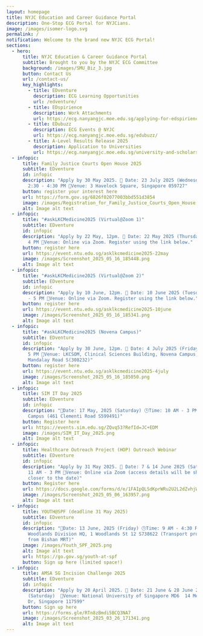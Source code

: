 ```yaml
---
layout: homepage
title: NYJC Education and Career Guidance Portal
description: One-Stop ECG Portal for NYJCians.
image: /images/isomer-logo.svg
permalink: /
notification: Welcome to the brand new NYJC ECG Portal!
sections:
  - hero:
      title: NYJC Education & Career Guidance Portal
      subtitle: Brought to you by the NYJC ECG Committee
      background: /images/SMU_Biz_3.jpg
      button: Contact Us
      url: /contact-us/
      key_highlights:
        - title: EDventure
          description: ECG Learning Opportunities
          url: /edventure/
        - title: EDspirience
          description: Work Attachments
          url: https://ecg.nanyangjc.moe.edu.sg/applying-for-edspirience/
        - title: EDubuzz
          description: ECG Events @ NYJC
          url: https://ecg.nanyangjc.moe.edu.sg/edubuzz/
        - title: A-Level Results Release 2025
          description: Application to Universities
          url: https://ecg.nanyangjc.moe.edu.sg/university-and-scholarship-application/
  - infopic:
      title: Family Justice Courts Open House 2025
      subtitle: EDventure
      id: infopic
      description: "Apply by 30 May 2025. 📅 Date: 23 July 2025 (Wednesday)🕒Time:
        2:30 - 4:30 PM 📍Venue: 3 Havelock Square, Singapore 059727"
      button: register your interest here
      url: https://form.gov.sg/6826f02077003bbd551d3854
      image: /images/Registration_for_Family_Justice_Courts_Open_House.png
      alt: Image alt text
  - infopic:
      title: "#askLKCMedicine2025 (Virtual@Zoom 1)"
      subtitle: EDventure
      id: infopic
      description: "Apply by 22 May, 12pm. 📅 Date: 22 May 2025 (Thursday) 🕒Time: 2 -
        4 PM 📍Venue: Online via Zoom. Register using the link below."
      button: register here
      url: https://event.ntu.edu.sg/asklkcmedicine2025-22may
      image: /images/Screenshot_2025_05_16_185448.png
      alt: Image alt text
  - infopic:
      title: "#askLKCMedicine2025 (Virtual@Zoom 2)"
      subtitle: EDventure
      id: infopic
      description: "Apply by 10 June, 12pm. 📅 Date: 10 June 2025 (Tuesday) 🕒Time: 3
        - 5 PM 📍Venue: Online via Zoom. Register using the link below."
      button: register here
      url: https://event.ntu.edu.sg/asklkcmedicine2025-10june
      image: /images/Screenshot_2025_05_16_185341.png
      alt: Image alt text
  - infopic:
      title: "#askLKCMedicine2025 (Novena Campus)"
      subtitle: EDventure
      id: infopic
      description: "Apply by 30 June, 12pm. 📅 Date: 4 July 2025 (Friday) 🕒Time: 3 -
        5 PM 📍Venue: LKCSOM, Clinical Sciences Building, Novena Campus, 11
        Mandalay Road S(308232)"
      button: register here
      url: https://event.ntu.edu.sg/asklkcmedicine2025-4july
      image: /images/Screenshot_2025_05_16_185050.png
      alt: Image alt text
  - infopic:
      title: SIM IT Day 2025
      subtitle: EDventure
      id: infopic
      description: "📅Date: 17 May, 2025 (Saturday) 🕒Time: 10 AM - 3 PM 📍Venue: SIM
        Campus (461 Clementi Road S599491)"
      button: Register here
      url: https://events.sim.edu.sg/ZQvq53?RefId=JC+EDM
      image: /images/SIM_IT_Day_2025.png
      alt: Image alt text
  - infopic:
      title: Healthcare Outreach Project (HOP) Outreach Webinar
      subtitle: EDventure
      id: infopic
      description: "Apply by 31 May 2025. 📅 Date: 7 & 14 June 2025 (Saturday) 🕒Time:
        11 AM - 3 PM 📍Venue: Online via Zoom (access details will be shared
        closer to the date)"
      button: Register here
      url: https://docs.google.com/forms/d/e/1FAIpQLSdKprWRu2U2L2dZvhjWwul539O9g-_27UjqCDAcQOI2AiQHKg/viewform
      image: /images/Screenshot_2025_05_06_163957.png
      alt: Image alt text
  - infopic:
      title: YOUTH@SPF (deadline 31 May 2025)
      subtitle: EDventure
      id: infopic
      description: "📅Date: 13 June, 2025 (Friday) 🕒Time: 9 AM - 4:30 PM 📍Venue:
        Woodlands Division HQ, 1 Woodlands St 12 S738622 (Transport provided
        from Bishan MRT)"
      image: /images/Youth_SPF_2025.png
      alt: Image alt text
      url: https://go.gov.sg/youth-at-spf
      button: Sign up here (limited space!)
  - infopic:
      title: AMSA SG Incision Challenge 2025
      subtitle: EDventure
      id: infopic
      description: "Apply by 20 April 2025. 📅 Date: 21 June & 28 June 2025
        (Saturday)  📍Venue: National University of Singapore MD6  14 Medical
        Dr, Singapore 117599"
      button: Sign up here
      url: https://forms.gle/RTn8zBmdi5BCQ3NA7
      image: /images/Screenshot_2025_03_26_171341.png
      alt: Image alt text
---
```

